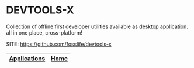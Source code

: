 # DEVTOOLS-X

 Collection of offline first developer utilities available as desktop application. all in one place, cross-platform!

 SITE: https://github.com/fosslife/devtools-x

 | [Applications](https://portable-linux-apps.github.io/apps.html) | [Home](https://portable-linux-apps.github.io)
 | --- | --- |
